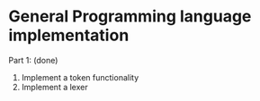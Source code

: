 # General Programming language implementation
Part 1: (done)
1. Implement a token functionality
2. Implement a lexer 
